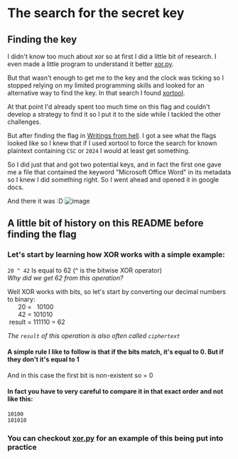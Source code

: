 # The search for the secret key

## Finding the key

I didn't know too much about xor so at first I did a little bit of research.
I even made a little program to understand it better [xor.py](https://github.com/pindjouf/cyber_summer_school_application/blob/main/01%20-%20key%20size%20does%20not%20matter/xor.py).

But that wasn't enough to get me to the key and the clock was ticking so I stopped relying on my limited programming skills and looked for an alternative way to find the key. In that search I found [xortool](https://github.com/hellman/xortool).

At that point I'd already spent too much time on this flag and couldn't develop a strategy to find it so I put it to the side while I tackled the other challenges.

But after finding the flag in [Writings from hell](https://github.com/pindjouf/cyber_summer_school_application/tree/main/07%20-%20Writings%20from%20Hell_1). I got a see what the flags looked like so I knew that if I used xortool to force the search for known plaintext containing `CSC` or `2024` I would at least get something.

So I did just that and got two potential keys, and in fact the first one gave me a file that contained the keyword "Microsoft Office Word" in its metadata so I knew I did something right. So I went ahead and opened it in google docs.

And there it was :D
![image](./assets/20240622_15h32m44s_grim.png)

## A little bit of history on this README before finding the flag

### Let's start by learning how XOR works with a simple example:

`20 ^ 42` Is equal to 62 (^ is the bitwise XOR operator) \
*Why did we get 62 from this operation?*

Well XOR works with bits, so let's start by converting our decimal numbers to binary: \
&nbsp;&nbsp;&nbsp;&nbsp;&nbsp;&nbsp;20 = &nbsp;&nbsp;10100 \
&nbsp;&nbsp;&nbsp;&nbsp;&nbsp;&nbsp;42 = 101010 \
&nbsp;result = 111110 = 62

*The `result` of this operation is also often called `ciphertext`*

#### A simple rule I like to follow is that if the bits match, it's equal to 0. But if they don't it's equal to 1

And in this case the first bit is non-existent so = 0

#### In fact you have to very careful to compare it in that exact order and not like this:
    10100
    101010

### You can checkout [xor.py](https://github.com/pindjouf/cyber_summer_school_application/blob/main/01%20-%20key%20size%20does%20not%20matter/xor.py) for an example of this being put into practice
